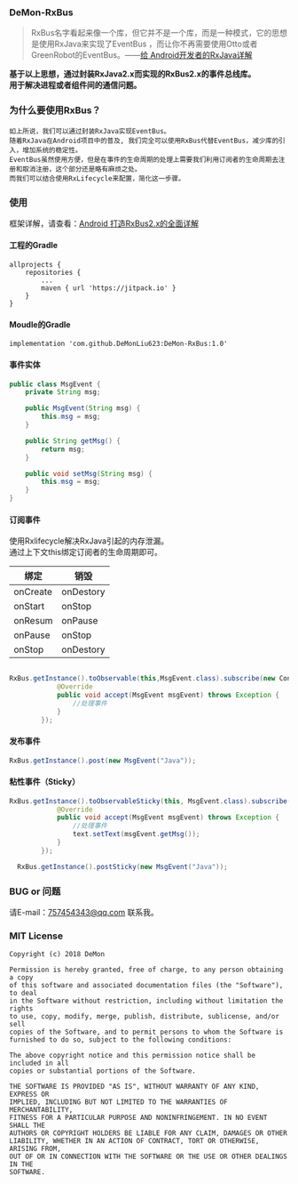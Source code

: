 ### DeMon-RxBus

>RxBus名字看起来像一个库，但它并不是一个库，而是一种模式，它的思想是使用RxJava来实现了EventBus ，而让你不再需要使用Otto或者GreenRobot的EventBus。——[给 Android开发者的RxJava详解](https://gank.io/post/560e15be2dca930e00da1083)

**基于以上思想，通过封装RxJava2.x而实现的RxBus2.x的事件总线库。**    
**用于解决进程或者组件间的通信问题。**

### 为什么要使用RxBus？
    如上所说，我们可以通过封装RxJava实现EventBus。 
    随着RxJava在Android项目中的普及, 我们完全可以使用RxBus代替EventBus，减少库的引入，增加系统的稳定性。 
    EventBus虽然使用方便，但是在事件的生命周期的处理上需要我们利用订阅者的生命周期去注册和取消注册，这个部分还是略有麻烦之处。 
    而我们可以结合使用RxLifecycle来配置，简化这一步骤。 

### 使用
框架详解，请查看：[Android 打造RxBus2.x的全面详解](https://blog.csdn.net/DeMonliuhui/article/details/82532078)

#### 工程的Gradle

```
allprojects {
    repositories {
        ...
        maven { url 'https://jitpack.io' }
    }
}
```
#### Moudle的Gradle

```
implementation 'com.github.DeMonLiu623:DeMon-RxBus:1.0'
```
#### 事件实体

```java
public class MsgEvent {
    private String msg;

    public MsgEvent(String msg) {
        this.msg = msg;
    }

    public String getMsg() {
        return msg;
    }

    public void setMsg(String msg) {
        this.msg = msg;
    }
}
```

#### 订阅事件
使用Rxlifecycle解决RxJava引起的内存泄漏。  
通过上下文this绑定订阅者的生命周期即可。  

|绑定|销毁|
|--|--|
|onCreate|onDestory|
|onStart|onStop|
|onResum|onPause|
|onPause|onStop|
|onStop|onDestory|


```java

RxBus.getInstance().toObservable(this,MsgEvent.class).subscribe(new Consumer<MsgEvent>() {
            @Override
            public void accept(MsgEvent msgEvent) throws Exception {
                //处理事件
            }
        });
```

#### 发布事件

```java
RxBus.getInstance().post(new MsgEvent("Java"));
```

#### 粘性事件（Sticky）

```java
RxBus.getInstance().toObservableSticky(this, MsgEvent.class).subscribe(new Consumer<MsgEvent>() {
            @Override
            public void accept(MsgEvent msgEvent) throws Exception {
                //处理事件
                text.setText(msgEvent.getMsg());
            }
        });
```

```java
  RxBus.getInstance().postSticky(new MsgEvent("Java"));
```
### BUG or 问题
请E-mail：757454343@qq.com 联系我。


### MIT License

```
Copyright (c) 2018 DeMon

Permission is hereby granted, free of charge, to any person obtaining a copy
of this software and associated documentation files (the "Software"), to deal
in the Software without restriction, including without limitation the rights
to use, copy, modify, merge, publish, distribute, sublicense, and/or sell
copies of the Software, and to permit persons to whom the Software is
furnished to do so, subject to the following conditions:

The above copyright notice and this permission notice shall be included in all
copies or substantial portions of the Software.

THE SOFTWARE IS PROVIDED "AS IS", WITHOUT WARRANTY OF ANY KIND, EXPRESS OR
IMPLIED, INCLUDING BUT NOT LIMITED TO THE WARRANTIES OF MERCHANTABILITY,
FITNESS FOR A PARTICULAR PURPOSE AND NONINFRINGEMENT. IN NO EVENT SHALL THE
AUTHORS OR COPYRIGHT HOLDERS BE LIABLE FOR ANY CLAIM, DAMAGES OR OTHER
LIABILITY, WHETHER IN AN ACTION OF CONTRACT, TORT OR OTHERWISE, ARISING FROM,
OUT OF OR IN CONNECTION WITH THE SOFTWARE OR THE USE OR OTHER DEALINGS IN THE
SOFTWARE.
```
